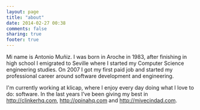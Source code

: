 ```yaml
---
layout: page
title: "about"
date: 2014-02-27 00:38
comments: false
sharing: true
footer: true
---
```


Mi name is Antonio Muñiz. I was born in Aroche in 1983, after finishing in high school I emigrated to Seville where I started my Computer Science engineering studies.
On 2007 I got my first paid job and started my professional career around software development and engineering.

I'm currently working at klicap, where I enjoy every day doing what I love to do: software. In the last years I've been giving my best in http://clinkerhq.com, http://opinahq.com and http://mivecindad.com.
